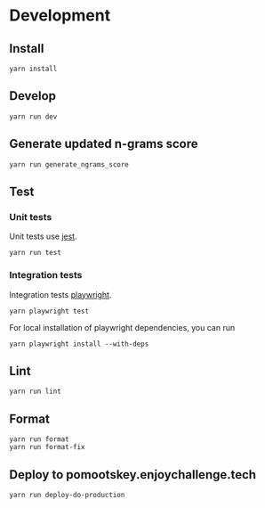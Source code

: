 # Development

## Install
```shell
yarn install
```

## Develop
```shell
yarn run dev
```

## Generate updated n-grams score
```shell
yarn run generate_ngrams_score
```

## Test
### Unit tests
Unit tests use [jest](https://jestjs.io/).
```shell
yarn run test
```

### Integration tests
Integration tests [playwright](https://playwright.dev/).
```shell
yarn playwright test
```

For local installation of playwright dependencies, you can run
```shell
yarn playwright install --with-deps
```

## Lint
```shell
yarn run lint
```

## Format
```shell
yarn run format
yarn run format-fix
```

## Deploy to pomootskey.enjoychallenge.tech
```shell
yarn run deploy-do-production
```
